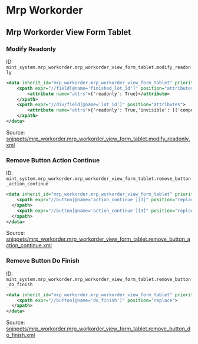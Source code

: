 # Mrp Workorder

## Mrp Workorder View Form Tablet

### Modify Readonly

ID: `mint_system.mrp_workorder.mrp_workorder_view_form_tablet.modify_readonly`

```xml
<data inherit_id="mrp_workorder.mrp_workorder_view_form_tablet" priority="50">
    <xpath expr="//field[@name='finished_lot_id']" position="attributes">
        <attribute name="attrs">{'readonly': True}</attribute>
    </xpath>
    <xpath expr="//div/field[@name='lot_id']" position="attributes">
        <attribute name="attrs">{'readonly': True,'invisible': [('component_tracking', '=', 'none')]}</attribute>
    </xpath>
</data>

```

Source: [snippets/mrp_workorder.mrp_workorder_view_form_tablet.modify_readonly.xml](https://github.com/Mint-System/Odoo-Build/tree/main/snippets/mrp_workorder.mrp_workorder_view_form_tablet.modify_readonly.xml)

### Remove Button Action Continue

ID: `mint_system.mrp_workorder.mrp_workorder_view_form_tablet.remove_button_action_continue`

```xml
<data inherit_id="mrp_workorder.mrp_workorder_view_form_tablet" priority="50">
    <xpath expr="//button[@name='action_continue'][3]" position="replace">
  </xpath>
    <xpath expr="//button[@name='action_continue'][3]" position="replace">
  </xpath>
</data>

```

Source: [snippets/mrp_workorder.mrp_workorder_view_form_tablet.remove_button_action_continue.xml](https://github.com/Mint-System/Odoo-Build/tree/main/snippets/mrp_workorder.mrp_workorder_view_form_tablet.remove_button_action_continue.xml)

### Remove Button Do Finish

ID: `mint_system.mrp_workorder.mrp_workorder_view_form_tablet.remove_button_do_finish`

```xml
<data inherit_id="mrp_workorder.mrp_workorder_view_form_tablet" priority="50">
    <xpath expr="//button[@name='do_finish']" position="replace">
  </xpath>
</data>

```

Source: [snippets/mrp_workorder.mrp_workorder_view_form_tablet.remove_button_do_finish.xml](https://github.com/Mint-System/Odoo-Build/tree/main/snippets/mrp_workorder.mrp_workorder_view_form_tablet.remove_button_do_finish.xml)
